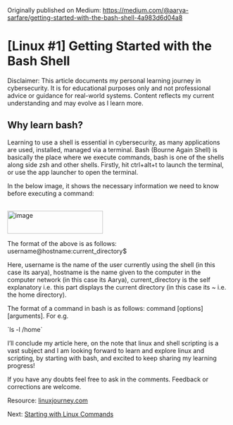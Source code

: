 Originally published on Medium: https://medium.com/@aarya-sarfare/getting-started-with-the-bash-shell-4a983d6d04a8

<h1>[Linux #1] Getting Started with the Bash Shell</h1>

Disclaimer: This article documents my personal learning journey in cybersecurity. It is for educational purposes only and not professional advice or guidance for real-world systems. Content reflects my current understanding and may evolve as I learn more.

<h2>Why learn bash?</h2> 
<p>Learning to use a shell is essential in cybersecurity, as many applications are used, installed, managed via a terminal. Bash (Bourne Again Shell) is basically the place where we execute commands, bash is one of the shells along side zsh and other shells. Firstly, hit ctrl+alt+t to launch the terminal, or use the app launcher to open the terminal.

In the below image, it shows the necessary information we need to know before executing a command: </p>
<br>
<img width="217" height="52" alt="image" src="https://github.com/user-attachments/assets/6d29cf38-49c0-4891-b078-43b5f5d61a38" />

The format of the above is as follows: username@hostname:current_directory$

Here, username is the name of the user currently using the shell (in this case its aarya), hostname is the name given to the computer in the computer network (in this case its Aarya), current_directory is the self explanatory i.e. this part displays the current directory (in this case its ~ i.e. the home directory).

The format of a command in bash is as follows: command [options] [arguments]. For e.g.

<p>`ls -l /home`</p>

I’ll conclude my article here, on the note that linux and shell scripting is a vast subject and I am looking forward to learn and explore linux and scripting, by starting with bash, and excited to keep sharing my learning progress!

If you have any doubts feel free to ask in the comments. Feedback or corrections are welcome.

Resource: [linuxjourney.com](https://linuxjourney.com/)

Next: [Starting with Linux Commands](https://github.com/aarya095/cyber-blog/blob/main/linux_series/%5BLinux%20%232%5D%20Understanding%20the%20Shell%20Environment.md)
